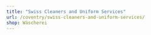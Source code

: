 ```yaml
---
title: "Swiss Cleaners and Uniform Services"
url: /coventry/swiss-cleaners-and-uniform-services/
shop: Wäscherei
---
```

